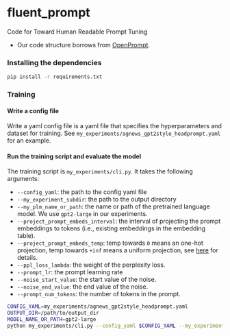 # fluent_prompt
Code for Toward Human Readable Prompt Tuning
* Our code structure borrows from [OpenPrompt](https://github.com/thunlp/OpenPrompt).


### Installing the dependencies
```bash
pip install -r requirements.txt
```


### Training
#### Write a config file
Write a yaml config file is a yaml file that specifies the hyperparameters and dataset for training. See `my_experiments/agnews_gpt2style_headprompt.yaml` for an example.


#### Run the training script and evaluate the model
The training script is `my_experiments/cli.py`. It takes the following arguments: 
- `--config_yaml`: the path to the config yaml file
- `--my_experiment_subdir`: the path to the output directory
- `--my_plm_name_or_path`: the name or path of the pretrained language model. We use `gpt2-large` in our experiments.
- `--project_prompt_embeds_interval`: the interval of projecting the prompt embeddings to tokens (i.e., existing embeddings in the embedding table).
- `--project_prompt_embeds_temp`: temp towards `0` means an one-hot projection, temp towards `+inf` means a uniform projection, see [here](https://github.com/swj0419/fluent_prompt/blob/494047e8a498abd709eb190c3cc04728004b1262/openprompt/prompts/soft_template.py#L134) for details.
- `--ppl_loss_lambda`: the weight of the perplexity loss.
- `--prompt_lr`: the prompt learning rate
- `--noise_start_value`: the start value of the noise.
- `--noise_end_value`: the end value of the noise.
- `--prompt_num_tokens`: the number of tokens in the prompt.

```bash
CONFIG_YAML=my_experiments/agnews_gpt2style_headprompt.yaml
OUTPUT_DIR=/path/to/output_dir
MODEL_NAME_OR_PATH=gpt2-large
python my_experiments/cli.py --config_yaml $CONFIG_YAML --my_experiment_subdir $OUTPUT_DIR --my_plm_name_or_path $MODEL_NAME_OR_PATH --project_prompt_embeds_interval 1 --project_prompt_embeds_temp 1e-6 --objective_prompt_labels_temp 1e-6 --ppl_loss_lambda 0 --prompt_lr 10.0 --noise_start_value 0.0000000001 --noise_end_value 0.0000000001 --my_global_seed 100 --prompt_num_tokens 5
```

